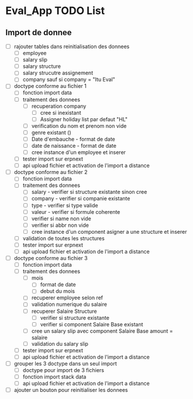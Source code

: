 # Eval_App TODO List

## Import de donnee

- [ ] rajouter tables dans reinitialisation des donnees
  - [ ] employee
  - [ ] salary slip
  - [ ] salary structure
  - [ ] salary strucutre assignement
  - [ ] company sauf si company = "Itu Eval"
- [ ] doctype conforme au fichier 1
  - [ ] fonction import data
  - [ ] traitement des donnees
    - [ ] recuperation company
      - [ ] cree si inexistant
      - [ ] Assigner holiday list par defaut "HL"
    - [ ] verification du nom et prenom non vide
    - [ ] genre existant ()
    - [ ] Date d'embauche - format de date
    - [ ] date de naissance - format de date
    - [ ] cree instance d'un employee et inserer
  - [ ] tester import sur erpnext
  - [ ] api upload fichier et activation de l'import a distance
- [ ] doctype conforme au fichier 2
  - [ ] fonction import data
  - [ ] traitement des donnees
    - [ ] salary - verifier si structure existante sinon cree
    - [ ] company - verifier si companie existante
    - [ ] type - verifier si type valide
    - [ ] valeur - verifier si formule coherente
    - [ ] verifier si name non vide
    - [ ] verifier si abbr non vide
    - [ ] cree instance d'un component asigner a une structure et inserer
  - [ ] validation de toutes les structures
  - [ ] tester import sur erpnext
  - [ ] api upload fichier et activation de l'import a distance

- [ ] doctype conforme au fichier 3
  - [ ] fonction import data
  - [ ] traitement des donnees
    - [ ] mois
      - [ ] format de date
      - [ ] debut du mois
    - [ ] recuperer employee selon ref
    - [ ] validation numerique du salaire
    - [ ] recuperer Salaire Structure
      - [ ] verifier si structure existante
      - [ ] verifier si component Salaire Base existant
    - [ ] cree un salary slip avec component Salaire Base amount = salaire
    - [ ] validation du salary slip
  - [ ] tester import sur erpnext
  - [ ] api upload fichier et activation de l'import a distance

- [ ] grouper les 3 doctype dans un seul import
  - [ ] doctype pour import de 3 fichiers
  - [ ] fonction import stack data
  - [ ] api upload fichier et activation de l'import a distance
- [ ] ajouter un bouton pour reinitialiser les donnees
